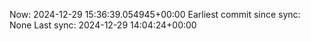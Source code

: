 Now: 2024-12-29 15:36:39.054945+00:00 Earliest commit since sync: None Last sync: 2024-12-29 14:04:24+00:00
